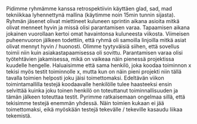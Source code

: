 Pidimme ryhmämme kanssa retrospektiivin käyttäen glad, sad, mad tekniikkaa lyhennettynä mallina (käytimme noin 15min tunnin sijasta). 
Ryhmän jäsenet olivat miettineet kuluneen sprintin aikana asioita mitkä olivat menneet hyvin ja missä olisi parantamisen varaa. Tapaamisen aikana jokainen vuorollaan kertoi omat havaintonsa kuluneesta viikosta. Viimeisen puheenvuoron jälkeen todettiin, että ryhmä oli samoilla linjoilla mitkä asiat olivat mennyt hyvin / huonosti. Olimme tyytyväisiä siihen, että sovellus toimii niin kuin asiakastapaamisessa oli sovittu. Parantamisen varaa olisi työtehtävien jakamisessa, mikä on vaikeaa näin pienessä projektissa kuudelle hengelle. Haluaisimme että sama henkilö, joka koodaa toiminnon x tekisi myös testit toiminnolle x, mutta kun on näin pieni projekti niin tällä tavalla toimien helposti joku jäisi toimettomaksi. Edeltävän viikon toimintamallilla testejä koodaavalle henkilölle tulee haasteeksi ensin selvittää kuinka joku toinen henkilö on toteuttanut toiminnallisuuden ja tämän jälkeen toteuttaa testit.
Pyrimme ratkaisemaan ongelmaa sillä, että tekisimme testejä enemmän yhdessä. Näin toimien kukaan ei jää toimettomaksi, eikä myöskään testejä tekevälle / tekeville kasaudu liikaa tekemistä.
